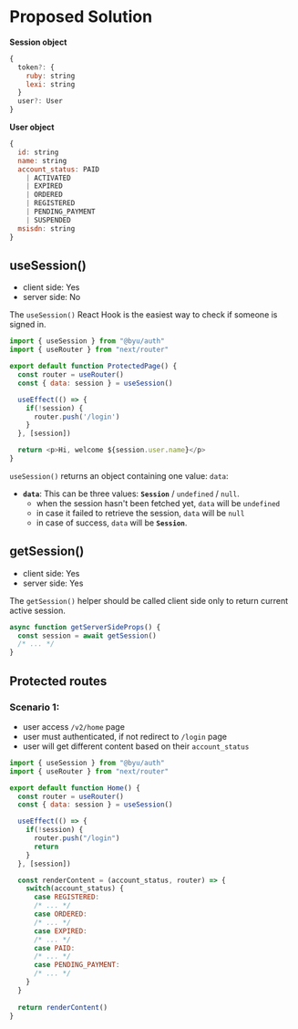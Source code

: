 # Proposed Solution

**Session object**
```js
{
  token?: {
    ruby: string
    lexi: string
  }
  user?: User
}
```

**User object**
```js
{
  id: string
  name: string
  account_status: PAID 
    | ACTIVATED 
    | EXPIRED 
    | ORDERED 
    | REGISTERED 
    | PENDING_PAYMENT 
    | SUSPENDED
  msisdn: string
}
```

## useSession()

- client side: Yes
- server side: No

The `useSession()` React Hook is the easiest way to check if someone is signed in.

```js
import { useSession } from "@byu/auth"
import { useRouter } from "next/router"

export default function ProtectedPage() {
  const router = useRouter()
  const { data: session } = useSession()

  useEffect(() => {
    if(!session) {
      router.push('/login')
    }
  }, [session])

  return <p>Hi, welcome ${session.user.name}</p>
}
```

`useSession()` returns an object containing one value: `data`:

- **`data`**: This can be three values: **`Session`** / `undefined` / `null`.
    - when the session hasn't been fetched yet, `data` will be `undefined`
    - in case it failed to retrieve the session, `data` will be `null`
    - in case of success, `data` will be **`Session`**.
 
## getSession()

- client side: Yes
- server side: Yes

The `getSession()` helper should be called client side only to return current active session.

```js
async function getServerSideProps() {
  const session = await getSession()
  /* ... */
}
```

## Protected routes

### Scenario 1:

- user access `/v2/home` page
- user must authenticated, if not redirect to `/login` page
- user will get different content based on their `account_status`

```js
import { useSession } from "@byu/auth"
import { useRouter } from "next/router"

export default function Home() {
  const router = useRouter()
  const { data: session } = useSession()

  useEffect(() => {
    if(!session) {
      router.push("/login")
      return
    }
  }, [session])

  const renderContent = (account_status, router) => {
    switch(account_status) {
      case REGISTERED:
      /* ... */
      case ORDERED:
      /* ... */
      case EXPIRED:
      /* ... */
      case PAID:
      /* ... */
      case PENDING_PAYMENT:
      /* ... */
    }
  }
  
  return renderContent()
}
```
